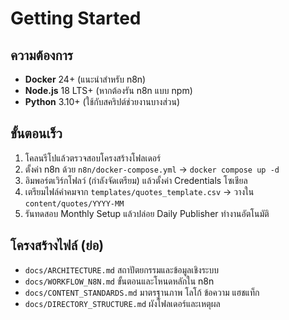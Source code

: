 # Getting Started

## ความต้องการ
- **Docker** 24+ (แนะนำสำหรับ n8n)
- **Node.js** 18 LTS+ (หากต้องรัน n8n แบบ npm)
- **Python** 3.10+ (ใช้กับสคริปต์ช่วยงานบางส่วน)

## ขั้นตอนเร็ว
1. โคลนรีโปแล้วตรวจสอบโครงสร้างโฟลเดอร์
2. ตั้งค่า n8n ด้วย `n8n/docker-compose.yml` → `docker compose up -d`
3. อิมพอร์ตเวิร์กโฟลว์ (กำลังจัดเตรียม) แล้วตั้งค่า Credentials โซเชียล
4. เตรียมไฟล์คำคมจาก `templates/quotes_template.csv` → วางใน `content/quotes/YYYY-MM`
5. รันทดสอบ Monthly Setup แล้วปล่อย Daily Publisher ทำงานอัตโนมัติ

## โครงสร้างไฟล์ (ย่อ)
- `docs/ARCHITECTURE.md` สถาปัตยกรรมและข้อมูลเชิงระบบ
- `docs/WORKFLOW_N8N.md` ขั้นตอนและโหนดหลักใน n8n
- `docs/CONTENT_STANDARDS.md` มาตรฐานภาพ โลโก้ ข้อความ แฮชแท็ก
- `docs/DIRECTORY_STRUCTURE.md` ผังโฟลเดอร์และเหตุผล
